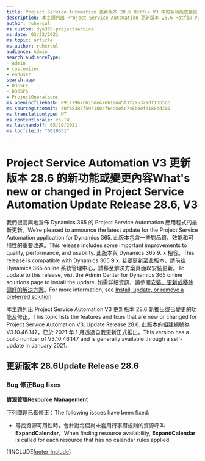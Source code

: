 ```yaml
---
title: Project Service Automation 更新版本 28.6 Hotfix V3 中的新功能或變更
description: 本主題列出 Project Service Automation 更新版本 28.6 Hotfix V3 提供的功能和修正。
author: ruhercul
ms.custom: dyn365-projectservice
ms.date: 02/22/2021
ms.topic: article
ms.author: ruhercul
audience: Admin
search.audienceType:
- admin
- customizer
- enduser
search.app:
- D365CE
- D365PS
- ProjectOperations
ms.openlocfilehash: 09111967b61bde476b1ad45f3f2a532adf13b5bb
ms.sourcegitcommit: 40f68387f594180af64a5e5c748b6efa188bd300
ms.translationtype: HT
ms.contentlocale: zh-TW
ms.lasthandoff: 05/10/2021
ms.locfileid: "6010551"
---
```

# <a name="whats-new-or-changed-in-project-service-automation-update-release-286-v3"></a><span data-ttu-id="106e8-103">Project Service Automation V3 更新版本 28.6 的新功能或變更內容</span><span class="sxs-lookup"><span data-stu-id="106e8-103">What's new or changed in Project Service Automation Update Release 28.6, V3</span></span>

<span data-ttu-id="106e8-104">我們很高興地宣佈 Dynamics 365 的 Project Service Automation 應用程式的最新更新。</span><span class="sxs-lookup"><span data-stu-id="106e8-104">We’re pleased to announce the latest update for the Project Service Automation application for Dynamics 365.</span></span> <span data-ttu-id="106e8-105">此版本包含一些對品質、效能和可用性的重要改進。</span><span class="sxs-lookup"><span data-stu-id="106e8-105">This release includes some important improvements to quality, performance, and usability.</span></span> <span data-ttu-id="106e8-106">此版本與 Dynamics 365 9. x 相容。</span><span class="sxs-lookup"><span data-stu-id="106e8-106">This release is compatible with Dynamics 365 9.x.</span></span> <span data-ttu-id="106e8-107">若要更新至此版本，請前往 Dynamics 365 online 系統管理中心，請移至解決方案頁面以安裝更新。</span><span class="sxs-lookup"><span data-stu-id="106e8-107">To update to this release, visit the Admin Center for Dynamics 365 online solutions page to install the update.</span></span> <span data-ttu-id="106e8-108">如需詳細資訊，請參閱[安裝、更新或移除偏好的解決方案](/power-platform/admin/install-remove-preferred-solution)。</span><span class="sxs-lookup"><span data-stu-id="106e8-108">For more information, see [Install, update, or remove a preferred solution](/power-platform/admin/install-remove-preferred-solution).</span></span>

<span data-ttu-id="106e8-109">本主題列出 Project Service Automation V3 更新版本 28.6 新推出或已變更的功能及修正。</span><span class="sxs-lookup"><span data-stu-id="106e8-109">This topic lists the features and fixes that are new or changed for Project Service Automation V3, Update Release 28.6.</span></span> <span data-ttu-id="106e8-110">此版本的組建編號為 V3.10.46.147，已於 2021 年 1 月透過自我更新正式推出。</span><span class="sxs-lookup"><span data-stu-id="106e8-110">This version has a build number of V3.10.46.147 and is generally available through a self-update in January 2021.</span></span>

## <a name="update-release-286"></a><span data-ttu-id="106e8-111">更新版本 28.6</span><span class="sxs-lookup"><span data-stu-id="106e8-111">Update Release 28.6</span></span>

### <a name="bug-fixes"></a><span data-ttu-id="106e8-112">Bug 修正</span><span class="sxs-lookup"><span data-stu-id="106e8-112">Bug fixes</span></span>


<span data-ttu-id="106e8-113">**資源管理**</span><span class="sxs-lookup"><span data-stu-id="106e8-113">**Resource Management**</span></span>

<span data-ttu-id="106e8-114">下列問題已獲修正：</span><span class="sxs-lookup"><span data-stu-id="106e8-114">The following issues have been fixed:</span></span>

- <span data-ttu-id="106e8-115">尋找資源可用性時，會針對每個尚未套用行事曆規則的資源呼叫 **ExpandCalendar**。</span><span class="sxs-lookup"><span data-stu-id="106e8-115">When finding resource availability, **ExpandCalendar** is called for each resource that has no calendar rules applied.</span></span>


[!INCLUDE[footer-include](../includes/footer-banner.md)]